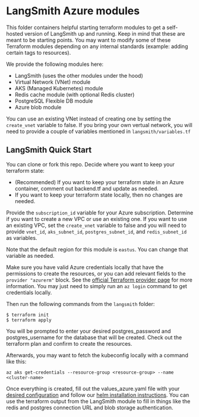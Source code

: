 # LangSmith Azure modules
This folder containers helpful starting terraform modules to get a self-hosted version of LangSmith up and running. Keep in mind that these are meant to be starting points. You may want to modify some of these Terraform modules depending on any internal standards (example: adding certain tags to resources).

We provide the following modules here:
- LangSmith (uses the other modules under the hood)
- Virtual Network (VNet) module
- AKS (Managed Kubernetes) module
- Redis cache module (with optional Redis cluster)
- PostgreSQL Flexible DB module
- Azure blob module

You can use an existing VNet instead of creating one by setting the `create_vnet` variable to false. If you bring your own vertual network, you will need to provide a couple of variables mentioned in `langsmith/variables.tf`

## LangSmith Quick Start
You can clone or fork this repo. Decide where you want to keep your terraform state:
- (Recommended) If you want to keep your terraform state in an Azure container, comment out backend.tf and update as needed.
- If you want to keep your terraform state locally, then no changes are needed.

Provide the `subscription_id` variable for your Azure subscription. Determine if you want to create a new VPC or use an existing one. If you want to use an existing VPC, set the `create_vnet` variable to false and you will need to provide `vnet_id`, `aks_subnet_id`, `postgres_subnet_id`, and `redis_subnet_id` as variables.

Note that the default region for this module is `eastus`. You can change that variable as needed.

Make sure you have valid Azure credentials locally that have the permissions to create the resources, or you can add relevant fields to the `provider "azurerm"` block. See the [official Terraform provider page](https://registry.terraform.io/providers/hashicorp/azurerm/latest/docs) for more information. You may just need to simply run an `az login` command to get credentials locally.

Then run the following commands from the `langsmith` folder:

```
$ terraform init
$ terraform apply
```

You will be prompted to enter your desired postgres_password and postgres_username for the database that will be created. Check out the terraform plan and confirm to create the resources.

Afterwards, you may want to fetch the kubeconfig locally with a command like this:
```
az aks get-credentials --resource-group <resource-group> --name <cluster-name>
```

Once everything is created, fill out the values_azure.yaml file with your [desired configuration](https://docs.smith.langchain.com/self_hosting/configuration) and follow our [helm installation instructions](https://docs.smith.langchain.com/self_hosting/installation/kubernetes#deploying-to-kubernetes). You can use the terraform output from the LangSmith module to fill in things like the redis and postgres connection URL and blob storage authentication.
